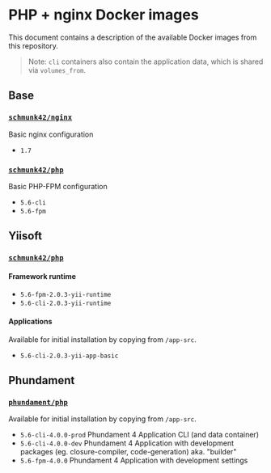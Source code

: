 # PHP + nginx Docker images

This document contains a description of the available Docker images from this repository.

> Note: `cli` containers also contain the application data, which is shared via `volumes_from`.

## Base

### [`schmunk42/nginx`](https://registry.hub.docker.com/u/schmunk42/nginx/)

Basic nginx configuration

- `1.7`

### [`schmunk42/php`](https://registry.hub.docker.com/u/schmunk42/php/)

Basic PHP-FPM configuration

- `5.6-cli`
- `5.6-fpm` 


## Yiisoft

### [`schmunk42/php`](https://registry.hub.docker.com/u/schmunk42/php/)

#### Framework runtime

- `5.6-fpm-2.0.3-yii-runtime`
- `5.6-cli-2.0.3-yii-runtime`

#### Applications

Available for initial installation by copying from `/app-src`.

- `5.6-cli-2.0.3-yii-app-basic`


## Phundament

### [`phundament/php`](https://registry.hub.docker.com/u/phundament/php/)

Available for initial installation by copying from `/app-src`.

- `5.6-cli-4.0.0-prod` Phundament 4 Application CLI (and data container)
- `5.6-cli-4.0.0-dev` Phundament 4 Application with development packages (eg. closure-compiler, code-generation) aka. "builder"
- `5.6-fpm-4.0.0` Phundament 4 Application with development settings
